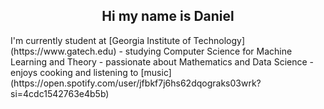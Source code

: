 <div>
<h2 align="center">Hi my name is Daniel</h2>
<div>
I'm currently student at [Georgia Institute of Technology](https://www.gatech.edu)
- studying Computer Science for Machine Learning and Theory  
- passionate about Mathematics and Data Science
- enjoys cooking and listening to [music](https://open.spotify.com/user/jfbkf7j6hs62dqograks03wrk?si=4cdc1542763e4b5b)
